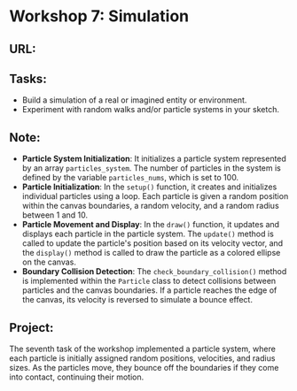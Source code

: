 # Workshop 7: Simulation

## URL:



## Tasks:

- Build a simulation of a real or imagined entity or environment.
- Experiment with random walks and/or particle systems in your sketch.

## Note:

- **Particle System Initialization**: It initializes a particle system represented by an array `particles_system`. The number of particles in the system is defined by the variable `particles_nums`, which is set to 100.
- **Particle Initialization**: In the `setup()` function, it creates and initializes individual particles using a loop. Each particle is given a random position within the canvas boundaries, a random velocity, and a random radius between 1 and 10.
- **Particle Movement and Display**: In the `draw()` function, it updates and displays each particle in the particle system. The `update()` method is called to update the particle's position based on its velocity vector, and the `display()` method is called to draw the particle as a colored ellipse on the canvas.
- **Boundary Collision Detection**: The `check_boundary_collision()` method is implemented within the `Particle` class to detect collisions between particles and the canvas boundaries. If a particle reaches the edge of the canvas, its velocity is reversed to simulate a bounce effect.

## Project:

The seventh task of the workshop implemented a particle system, where each particle is initially assigned random positions, velocities, and radius sizes. As the particles move, they bounce off the boundaries if they come into contact, continuing their motion.